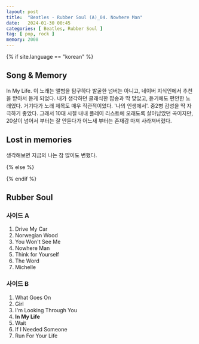 ```yaml
---
layout: post
title:  "Beatles - Rubber Soul (A)_04. Nowhere Man"
date:   2024-01-30 00:45
categories: [ Beatles, Rubber Soul ]
tag: [ pop, rock ]
memory: 2008
---
```


{% if site.language == "korean" %}

## Song & Memory

In My Life. 이 노래는 앨범을 탐구하다 발굴한 넘버는 아니고, 네이버 지식인에서 추천을 받아서 듣게 되었다. 내가 생각하던 클래식한 팝송과 딱 맞았고, 듣기에도 편안한 노래였다. 거기다가 노래 제목도 매우 직관적이었다. '나의 인생에서'. 중2병 감성을 딱 자극하기 좋았다. 그래서 10대 시절 내내 플레이 리스트에 오래도록 살아남았던 곡이지만, 20살이 넘어서 부터는 잘 안듣다가 어느새 부터는 존재감 마져 사라져버렸다.

## Lost in memories

생각해보면 지금의 나는 참 많이도 변했다.

{% else %}

{% endif %}

## Rubber Soul

### 사이드 A

1. Drive My Car
2. Norwegian Wood
3. You Won't See Me
4. Nowhere Man
5. Think for Yourself
6. The Word
7. Michelle

### 사이드 B

1. What Goes On
2. Girl
3. I'm Looking Through You
4. **In My Life**
5. Wait
6. If I Needed Someone
7. Run For Your Life